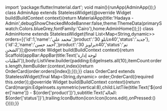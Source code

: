 import 'package:flutter/material.dart';
void main(){runApp(AdminApp());}
class AdminApp extends StatelessWidget{@override Widget build(BuildContext context){return MaterialApp(title:'Hadaya - Admin',debugShowCheckedModeBanner:false,theme:ThemeData(primarySwatch:Colors.blueGrey,fontFamily:'Cairo'),home:AdminHome());}}
class AdminHome extends StatelessWidget{final List<Map<String,dynamic>> orders=[{'id':1,'name':'محمد علي','product':'تابلو 30x40','status':'جديد'},{'id':2,'name':'أحمد حسن','product':'براويز 30x40','status':'تم الشحن'}];@override Widget build(BuildContext context){return Scaffold(appBar:AppBar(title:Text('لوحة إدارة الطلبات')),body:ListView.builder(padding:EdgeInsets.all(10),itemCount:orders.length,itemBuilder:(context,index){return OrderCard(order:orders[index]);}));}}
class OrderCard extends StatelessWidget{final Map<String,dynamic> order;OrderCard({required this.order});@override Widget build(BuildContext context){return Card(margin:EdgeInsets.symmetric(vertical:8),child:ListTile(title:Text('${order['name']} - ${order['product']}'),subtitle:Text('الحالة: ${order['status']}'),trailing:IconButton(icon:Icon(Icons.edit),onPressed:(){})));}}
